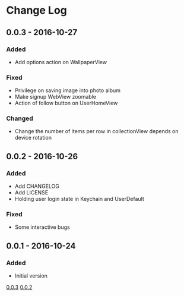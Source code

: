 # Change Log

## 0.0.3 - 2016-10-27
### Added
- Add options action on WallpaperView

### Fixed
- Privilege on saving image into photo album
- Make signup WebView zoomable
- Action of follow button on UserHomeView

### Changed
- Change the number of items per row in collectionView depends on device rotation


## 0.0.2 - 2016-10-26
### Added
- Add CHANGELOG
- Add LICENSE
- Holding user login state in Keychain and UserDefault

### Fixed
- Some interactive bugs


## 0.0.1 - 2016-10-24
### Added
- Initial version


[0.0.3](https://github.com/ileodo/desktoppr-ios/compare/v0.0.2...v0.0.3)
[0.0.2](https://github.com/ileodo/desktoppr-ios/compare/v0.0.1...v0.0.2)
